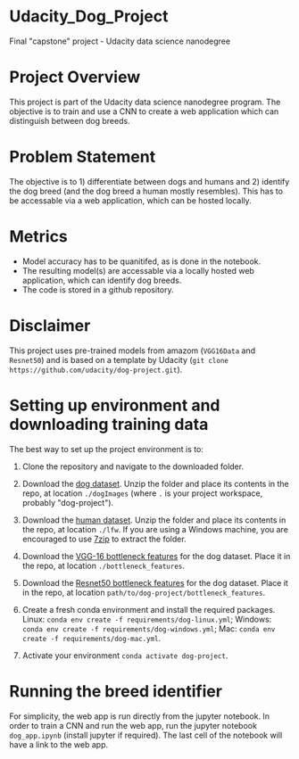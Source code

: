 # Udacity_Dog_Project
Final "capstone" project - Udacity data science nanodegree

# Project Overview
This project is part of the Udacity data science nanodegree program. The objective is to train and use a CNN to create a web application which can distinguish between dog breeds. 

# Problem Statement
The objective is to 1) differentiate between dogs and humans and 2) identify the dog breed (and the dog breed a human mostly resembles). This has to be accessable via a web application, which can be hosted locally. 

# Metrics
- Model accuracy has to be quanitifed, as is done in the notebook. 
- The resulting model(s) are accessable via a locally hosted web application, which can identify dog breeds.
- The code is stored in a github repository.

# Disclaimer 
This project uses pre-trained models from amazom (`VGG16Data` and `Resnet50`) and is based on a template by Udacity (`git clone https://github.com/udacity/dog-project.git`). 

# Setting up environment and downloading training data

The best way to set up the project environment is to: 

1. Clone the repository and navigate to the downloaded folder.

2. Download the [dog dataset](https://s3-us-west-1.amazonaws.com/udacity-aind/dog-project/dogImages.zip).  Unzip the folder and place its contents in the repo, at location `./dogImages` (where `.` is your project workspace, probably "dog-project"). 

3. Download the [human dataset](https://s3-us-west-1.amazonaws.com/udacity-aind/dog-project/lfw.zip).  Unzip the folder and place its contents in the repo, at location `./lfw`.  If you are using a Windows machine, you are encouraged to use [7zip](http://www.7-zip.org/) to extract the folder. 

4. Download the [VGG-16 bottleneck features](https://s3-us-west-1.amazonaws.com/udacity-aind/dog-project/DogVGG16Data.npz) for the dog dataset.  Place it in the repo, at location `./bottleneck_features`.

5. Download the [Resnet50 bottleneck features](https://s3-us-west-1.amazonaws.com/udacity-aind/dog-project/DogResnet50Data.npz) for the dog dataset.  Place it in the repo, at location `path/to/dog-project/bottleneck_features`.

6. Create a fresh conda environment and install the required packages. Linux: `conda env create -f requirements/dog-linux.yml`; Windows: `conda env create -f requirements/dog-windows.yml`; Mac: `conda env create -f requirements/dog-mac.yml`.

7. Activate your environment `conda activate dog-project`.

# Running the breed identifier
For simplicity, the web app is run directly from the jupyter notebook. In order to train a CNN and run the web app, run the jupyter notebook `dog_app.ipynb` (install jupyter if required). The last cell of the notebook will have a link to the web app.
